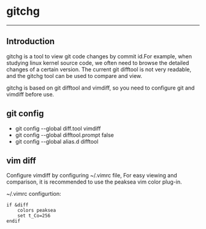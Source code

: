 # gitchg
---

## Introduction 

gitchg is a tool to view git code changes by commit id.For example, when studying
linux kernel source code, we often need to browse the detailed changes of a certain
version. The current git difftool is not very readable, and the gitchg tool can be
used to compare and view. 

gitchg is based on git difftool and vimdiff, so you need to configure git and vimdiff
before use.

## git config

- git config --global diff.tool vimdiff
- git config --global difftool.prompt false
- git config --global alias.d difftool

## vim diff

Configure vimdiff by configuring ~/.vimrc file, For easy viewing and comparison,
it is recommended to use the peaksea vim color plug-in.
	
~/.vimrc configurtion:

	if &diff
		colors peaksea
		set t_Co=256
	endif
